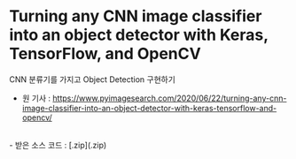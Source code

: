 # Turning any CNN image classifier into an object detector with Keras, TensorFlow, and OpenCV

CNN 분류기를 가지고 Object Detection 구현하기

- 원 기사 : https://www.pyimagesearch.com/2020/06/22/turning-any-cnn-image-classifier-into-an-object-detector-with-keras-tensorflow-and-opencv/
<br>
- 받은 소스 코드 : [.zip](.zip)

